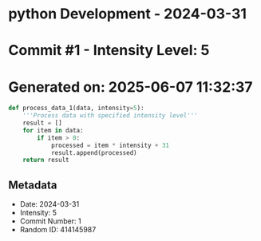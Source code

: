 ﻿# python Development - 2024-03-31
# Commit #1 - Intensity Level: 5
# Generated on: 2025-06-07 11:32:37
```python
def process_data_1(data, intensity=5):
    '''Process data with specified intensity level'''
    result = []
    for item in data:
        if item > 0:
            processed = item * intensity + 31
            result.append(processed)
    return result
```
## Metadata
- Date: 2024-03-31
- Intensity: 5
- Commit Number: 1
- Random ID: 414145987
